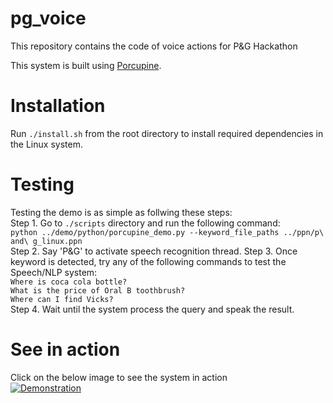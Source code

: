 # pg_voice
This repository contains the code of voice actions for P&G Hackathon    

This system is built using [Porcupine](https://github.com/Picovoice/Porcupine). 

# Installation    
Run `./install.sh` from the root directory to install required dependencies in the Linux system.   

# Testing     
Testing the demo is as simple as follwing these steps:     
Step 1. Go to `./scripts` directory and run the following command:   
   `python ../demo/python/porcupine_demo.py --keyword_file_paths ../ppn/p\ and\ g_linux.ppn`     
Step 2. Say 'P&G' to activate speech recognition thread.
Step 3. Once keyword is detected, try any of the following commands to test the Speech/NLP system:    
      `Where is coca cola bottle?`    
      `What is the price of Oral B toothbrush?`     
      `Where can I find Vicks?`     
Step 4. Wait until the system process the query and speak the result.       

# See in action    
Click on the below image to see the system in action       
[![Demonstration](https://user-images.githubusercontent.com/38634222/41204547-8f676d3c-6d03-11e8-99b6-ce96fadaebaf.png)](https://youtu.be/XG_JuRgAbj8)       
